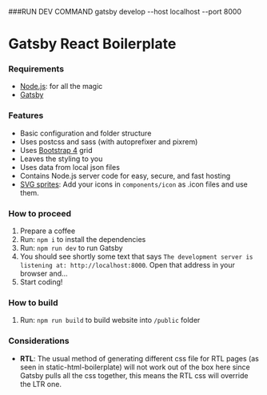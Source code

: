 ###RUN DEV COMMAND
gatsby develop --host localhost --port 8000





# Gatsby React Boilerplate
### Requirements

*  [Node.js](http://nodejs.org): for all the magic
*  [Gatsby](https://www.gatsbyjs.org/docs/)

### Features

* Basic configuration and folder structure
* Uses postcss and sass (with autoprefixer and pixrem)
* Uses [Bootstrap 4](http://getbootstrap.com/) grid
* Leaves the styling to you
* Uses data from local json files
* Contains Node.js server code for easy, secure, and fast hosting
* [SVG sprites](https://css-tricks.com/svg-sprites-use-better-icon-fonts/): Add your icons in `components/icon` as .icon files and use them.

### How to proceed

1.  Prepare a coffee
1.  Run: `npm i` to install the dependencies
1.  Run: `npm run dev` to run Gatsby
1.  You should see shortly some text that says `The development server is listening at: http://localhost:8000`. Open that address in your browser and…
1.  Start coding!

### How to build

1.  Run: `npm run build` to build website into `/public` folder

### Considerations

* **RTL**: The usual method of generating different css file for RTL pages (as seen in static-html-boilerplate) will not work out of the box here since Gatsby pulls all the css together, this means the RTL css will override the LTR one.
